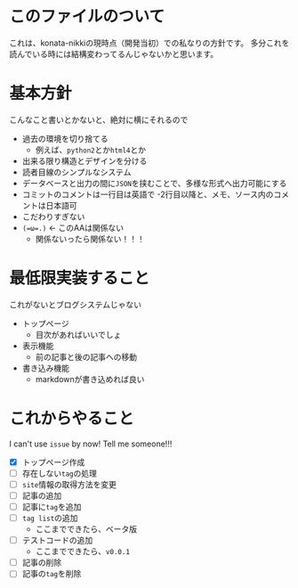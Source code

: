 # このファイルのついて
これは、konata-nikkiの現時点（開発当初）での私なりの方針です。
多分これを読んでいる時には結構変わってるんじゃないかと思います。

# 基本方針
こんなこと書いとかないと、絶対に横にそれるので
- 過去の環境を切り捨てる
	- 例えば、`python2`とか`html4`とか
- 出来る限り構造とデザインを分ける
- 読者目線のシンプルなシステム
- データベースと出力の間に`JSON`を挟むことで、多様な形式へ出力可能にする
- コミットのコメントは一行目は英語で
	-2行目以降と、メモ、ソース内のコメントは日本語可
- こだわりすぎない
- `(=ω=.)` <- このAAは関係ない
	- 関係ないったら関係ない！！！

# 最低限実装すること
これがないとブログシステムじゃない
- トップページ
	- 目次があればいいでしょ
- 表示機能
	- 前の記事と後の記事への移動
- 書き込み機能
	- markdownが書き込めれば良い

# これからやること
I can't use `issue` by now! Tell me someone!!!
- [x] トップページ作成
- [ ] 存在しない`tag`の処理
- [ ] `site`情報の取得方法を変更
- [ ] 記事の追加
- [ ] 記事に`tag`を追加
- [ ] `tag list`の追加
	- ここまでできたら、ベータ版
- [ ] テストコードの追加
	- ここまでできたら、`v0.0.1`
- [ ] 記事の削除
- [ ] 記事の`tag`を削除

